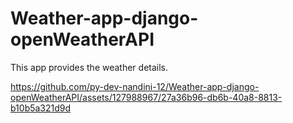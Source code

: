 # Weather-app-django-openWeatherAPI
This app provides the weather details.

https://github.com/py-dev-nandini-12/Weather-app-django-openWeatherAPI/assets/127988967/27a36b96-db6b-40a8-8813-b10b5a321d9d

